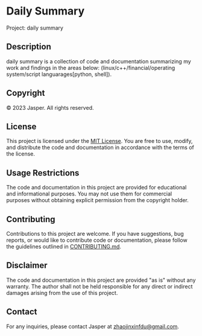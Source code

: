 # Daily Summary

Project: daily summary

## Description

daily summary is a collection of code and documentation summarizing my work and findings in the areas below: (linux/c++/financial/operating system/script languarages[python, shell]).

## Copyright

© 2023 Jasper. All rights reserved.

## License

This project is licensed under the [MIT License](LICENSE). You are free to use, modify, and distribute the code and documentation in accordance with the terms of the license.

## Usage Restrictions

The code and documentation in this project are provided for educational and informational purposes. You may not use them for commercial purposes without obtaining explicit permission from the copyright holder.

## Contributing

Contributions to this project are welcome. If you have suggestions, bug reports, or would like to contribute code or documentation, please follow the guidelines outlined in [CONTRIBUTING.md](CONTRIBUTING.md).

## Disclaimer

The code and documentation in this project are provided "as is" without any warranty. The author shall not be held responsible for any direct or indirect damages arising from the use of this project.

## Contact

For any inquiries, please contact Jasper at zhaojinxinfdu@gmail.com.
